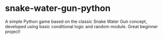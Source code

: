 # snake-water-gun-python
A simple Python game based on the classic Snake Water Gun concept, developed using basic conditional logic and random module. Great beginner project!
